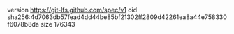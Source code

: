 version https://git-lfs.github.com/spec/v1
oid sha256:4d7063db57fead4dd44be85bf21302ff2809d42261ea8a44e758330f6078b8da
size 176343
